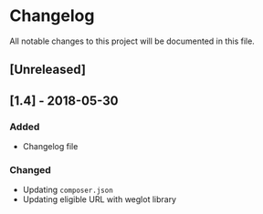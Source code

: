 # Changelog
All notable changes to this project will be documented in this file.

## [Unreleased]

## [1.4] - 2018-05-30
### Added
- Changelog file
### Changed
- Updating `composer.json`
- Updating eligible URL with weglot library
